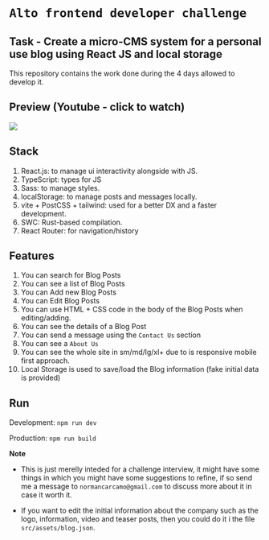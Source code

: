 # `Alto frontend developer challenge`

## Task - Create a micro-CMS system for a personal use blog using React JS and local storage

This repository contains the work done during the 4 days allowed to develop it.

## Preview (Youtube - click to watch)

[<img src="https://user-images.githubusercontent.com/2402579/213760965-fe086200-fef4-4412-babe-c62a330949c6.png">](https://www.youtube.com/watch?v=AHJG41QCj74)

## Stack

1. React.js: to manage ui interactivity alongside with JS.
2. TypeScript: types for JS
3. Sass: to manage styles.
4. localStorage: to manage posts and messages locally.
5. vite + PostCSS + tailwind: used for a better DX and a faster development.
6. SWC: Rust-based compilation.
7. React Router: for navigation/history

## Features

1. You can search for Blog Posts
2. You can see a list of Blog Posts
3. You can Add new Blog Posts
4. You can Edit Blog Posts
5. You can use HTML + CSS code in the body of the Blog Posts when editing/adding.
6. You can see the details of a Blog Post
7. You can send a message using the `Contact Us` section
8. You can see a `About Us`
9. You can see the whole site in sm/md/lg/xl+ due to is responsive mobile first approach.
10. Local Storage is used to save/load the Blog information (fake initial data is provided)

## Run

Development: `npm run dev`

Production: `npm run build`

**Note**

- This is just merelly inteded for a challenge interview,
it might have some things in which you might have some suggestions to refine,
if so send me a message to `normancarcamo@gmail.com`
to discuss more about it in case it worth it.

- If you want to edit the initial information about the company such as the logo, information, video and teaser posts,
then you could do it i the file `src/assets/blog.json`.
